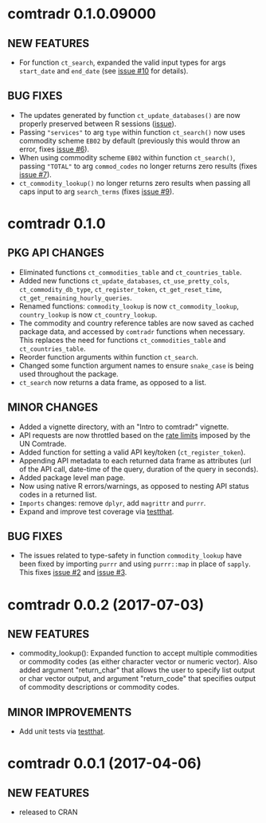 comtradr 0.1.0.09000
====================

## NEW FEATURES

* For function `ct_search`, expanded the valid input types for args `start_date` and `end_date` (see [issue #10](https://github.com/ropensci/comtradr/issues/10) for details).

## BUG FIXES

* The updates generated by function `ct_update_databases()` are now properly preserved between R sessions ([issue](https://github.com/ropensci/comtradr/issues/11)).
* Passing `"services"` to arg `type` within function `ct_search()` now uses commodity scheme `EB02` by default (previously this would throw an error, fixes [issue #6](https://github.com/ropensci/comtradr/issues/6)).
* When using commodity scheme `EB02` within function `ct_search()`, passing `"TOTAL"` to arg `commod_codes` no longer returns zero results (fixes [issue #7](https://github.com/ropensci/comtradr/issues/7)).
* `ct_commodity_lookup()` no longer returns zero results when passing all caps input to arg `search_terms` (fixes [issue #9](https://github.com/ropensci/comtradr/issues/9)).



comtradr 0.1.0
===================

## PKG API CHANGES

* Eliminated functions `ct_commodities_table` and `ct_countries_table`.
* Added new functions `ct_update_databases`, `ct_use_pretty_cols`, `ct_commodity_db_type`, `ct_register_token`, `ct_get_reset_time`, `ct_get_remaining_hourly_queries`.
* Renamed functions: `commodity_lookup` is now `ct_commodity_lookup`, `country_lookup` is now `ct_country_lookup`.
* The commodity and country reference tables are now saved as cached package data, and accessed by `comtradr` functions when necessary. This replaces the need for functions `ct_commodities_table` and `ct_countries_table`.
* Reorder function arguments within function `ct_search`.
* Changed some function argument names to ensure `snake_case` is being used throughout the package.
* `ct_search` now returns a data frame, as opposed to a list.

## MINOR CHANGES

* Added a vignette directory, with an "Intro to comtradr" vignette.
* API requests are now throttled based on the [rate limits](https://comtrade.un.org/data/doc/api/#Limits) imposed by the UN Comtrade.
* Added function for setting a valid API key/token (`ct_register_token`).
* Appending API metadata to each returned data frame as attributes (url of the API call, date-time of the query, duration of the query in seconds).
* Added package level man page.
* Now using native R errors/warnings, as opposed to nesting API status codes in a returned list.
* `Imports` changes: remove `dplyr`, add `magrittr` and `purrr`.
* Expand and improve test coverage via [testthat](https://github.com/hadley/testthat).

## BUG FIXES

* The issues related to type-safety in function `commodity_lookup` have been fixed by importing `purrr` and using `purrr::map` in place of `sapply`. This fixes [issue #2](https://github.com/ropensci/comtradr/issues/2) and [issue #3](https://github.com/ropensci/comtradr/issues/3).


comtradr 0.0.2 (2017-07-03)
===========================

## NEW FEATURES

* commodity_lookup(): Expanded function to accept multiple commodities or commodity codes (as either character vector or numeric vector). Also added argument "return_char" that allows the user to specify list output or char vector output, and argument "return_code" that specifies output of commodity descriptions or commodity codes.

## MINOR IMPROVEMENTS

* Add unit tests via [testthat](https://github.com/hadley/testthat).


comtradr 0.0.1 (2017-04-06)
===========================

## NEW FEATURES

* released to CRAN

